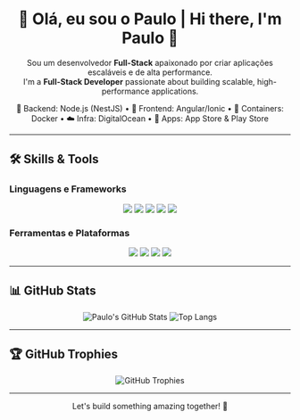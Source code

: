 <!-- README.md para o perfil do GitHub -->

<h1 align="center">👋 Olá, eu sou o Paulo | Hi there, I'm Paulo 👋</h1>

<p align="center">
Sou um desenvolvedor <strong>Full-Stack</strong> apaixonado por criar aplicações escaláveis e de alta performance.<br>
I'm a <strong>Full-Stack Developer</strong> passionate about building scalable, high-performance applications.
</p>

<p align="center">
🚀 Backend: Node.js (NestJS) • 🎨 Frontend: Angular/Ionic • 🐳 Containers: Docker • ☁️ Infra: DigitalOcean • 📱 Apps: App Store & Play Store
</p>

---

## 🛠️ Skills & Tools

### Linguagens e Frameworks

<p align="center">
  <img src="https://img.shields.io/badge/Node.js-339933?style=for-the-badge&logo=nodedotjs&logoColor=white" />
  <img src="https://img.shields.io/badge/NestJS-E0234E?style=for-the-badge&logo=nestjs&logoColor=white" />
  <img src="https://img.shields.io/badge/Angular-DD0031?style=for-the-badge&logo=angular&logoColor=white" />
  <img src="https://img.shields.io/badge/Ionic-3880FF?style=for-the-badge&logo=ionic&logoColor=white" />
  <img src="https://img.shields.io/badge/Delphi-EA1F1F?style=for-the-badge&logo=delphi&logoColor=white" />
</p>

### Ferramentas e Plataformas

<p align="center">
  <img src="https://img.shields.io/badge/Docker-2496ED?style=for-the-badge&logo=docker&logoColor=white" />
  <img src="https://img.shields.io/badge/DigitalOcean-0080FF?style=for-the-badge&logo=digitalocean&logoColor=white" />
  <img src="https://img.shields.io/badge/Git-F05032?style=for-the-badge&logo=git&logoColor=white" />
  <img src="https://img.shields.io/badge/GitHub-181717?style=for-the-badge&logo=github&logoColor=white" />
</p>

---

## 📊 GitHub Stats

<p align="center">
  <img src="https://github-readme-stats.vercel.app/api?username=pgodoi&show_icons=true&theme=radical" alt="Paulo's GitHub Stats" />
  <img src="https://github-readme-stats.vercel.app/api/top-langs/?username=pgodoi&layout=compact&theme=radical" alt="Top Langs" />
</p>

---

## 🏆 GitHub Trophies

<p align="center">
  <img src="https://github-profile-trophy.vercel.app/?username=pgodoi&theme=radical&no-bg=true&no-frame=true" alt="GitHub Trophies" />
</p>

---

<p align="center">Let's build something amazing together! 🚀</p>
